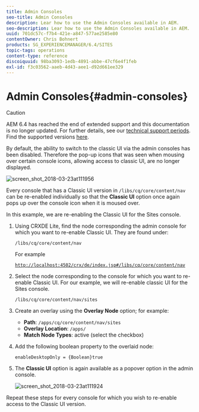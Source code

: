 ```yaml
---
title: Admin Consoles
seo-title: Admin Consoles
description: Lear how to use the Admin Consoles available in AEM.
seo-description: Lear how to use the Admin Consoles available in AEM.
uuid: 701dc57c-f7b4-421e-a847-577ae2585e80
contentOwner: Chris Bohnert
products: SG_EXPERIENCEMANAGER/6.4/SITES
topic-tags: operations
content-type: reference
discoiquuid: 98ba3093-1edb-4891-abbe-47cf6e4f1feb
exl-id: f3c03562-aaeb-4d43-aee1-d92d661ee329
---
```

# Admin Consoles{#admin-consoles}

>[!CAUTION]
>
>AEM 6.4 has reached the end of extended support and this documentation is no longer updated. For further details, see our [technical support periods](https://helpx.adobe.com/support/programs/eol-matrix.html). Find the supported versions [here](https://experienceleague.adobe.com/docs/).

By default, the ability to switch to the classic UI via the admin consoles has been disabled. Therefore the pop-up icons that was seen when mousing over certain console icons, allowing access to classic UI, are no longer displayed.

![screen_shot_2018-03-23at111956](assets/screen_shot_2018-03-23at111956.png)

Every console that has a Classic UI version in `/libs/cq/core/content/nav` can be re-enabled individually so that the **Classic UI** option once again pops up over the console icon when it is moused over.

In this example, we are re-enabling the Classic UI for the Sites console.

1. Using CRXDE Lite, find the node corresponding the admin console for which you want to re-enable Classic UI. They are found under:

   `/libs/cq/core/content/nav`

   For example

   [ `http://localhost:4502/crx/de/index.jsp#/libs/cq/core/content/nav`](http://localhost:4502/crx/de/index.jsp#/libs/cq/core/content/nav)

1. Select the node corresponding to the console for which you want to re-enable Classic UI. For our example, we will re-enable classic UI for the Sites console.

   `/libs/cq/core/content/nav/sites`

1. Create an overlay using the **Overlay Node** option; for example:

   *  **Path**: `/apps/cq/core/content/nav/sites`
   * **Overlay Location**: `/apps/`
   * **Match Node Types**: active (select the checkbox)
 
1. Add the following boolean property to the overlaid node:

   `enableDesktopOnly = {Boolean}true`

1. The **Classic UI** option is again available as a popover option in the admin console.

   ![screen_shot_2018-03-23at111924](assets/screen_shot_2018-03-23at111924.png)

Repeat these steps for every console for which you wish to re-enable access to the Classic UI version.

